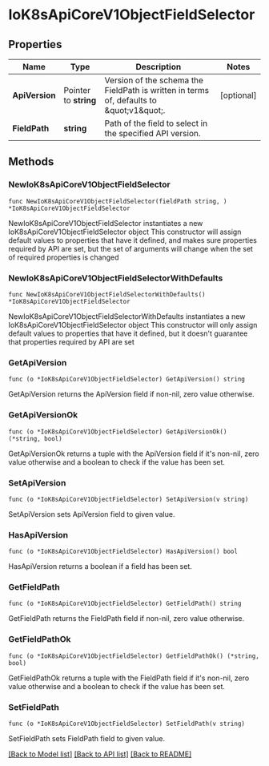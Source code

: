 # IoK8sApiCoreV1ObjectFieldSelector

## Properties

Name | Type | Description | Notes
------------ | ------------- | ------------- | -------------
**ApiVersion** | Pointer to **string** | Version of the schema the FieldPath is written in terms of, defaults to \&quot;v1\&quot;. | [optional] 
**FieldPath** | **string** | Path of the field to select in the specified API version. | 

## Methods

### NewIoK8sApiCoreV1ObjectFieldSelector

`func NewIoK8sApiCoreV1ObjectFieldSelector(fieldPath string, ) *IoK8sApiCoreV1ObjectFieldSelector`

NewIoK8sApiCoreV1ObjectFieldSelector instantiates a new IoK8sApiCoreV1ObjectFieldSelector object
This constructor will assign default values to properties that have it defined,
and makes sure properties required by API are set, but the set of arguments
will change when the set of required properties is changed

### NewIoK8sApiCoreV1ObjectFieldSelectorWithDefaults

`func NewIoK8sApiCoreV1ObjectFieldSelectorWithDefaults() *IoK8sApiCoreV1ObjectFieldSelector`

NewIoK8sApiCoreV1ObjectFieldSelectorWithDefaults instantiates a new IoK8sApiCoreV1ObjectFieldSelector object
This constructor will only assign default values to properties that have it defined,
but it doesn't guarantee that properties required by API are set

### GetApiVersion

`func (o *IoK8sApiCoreV1ObjectFieldSelector) GetApiVersion() string`

GetApiVersion returns the ApiVersion field if non-nil, zero value otherwise.

### GetApiVersionOk

`func (o *IoK8sApiCoreV1ObjectFieldSelector) GetApiVersionOk() (*string, bool)`

GetApiVersionOk returns a tuple with the ApiVersion field if it's non-nil, zero value otherwise
and a boolean to check if the value has been set.

### SetApiVersion

`func (o *IoK8sApiCoreV1ObjectFieldSelector) SetApiVersion(v string)`

SetApiVersion sets ApiVersion field to given value.

### HasApiVersion

`func (o *IoK8sApiCoreV1ObjectFieldSelector) HasApiVersion() bool`

HasApiVersion returns a boolean if a field has been set.

### GetFieldPath

`func (o *IoK8sApiCoreV1ObjectFieldSelector) GetFieldPath() string`

GetFieldPath returns the FieldPath field if non-nil, zero value otherwise.

### GetFieldPathOk

`func (o *IoK8sApiCoreV1ObjectFieldSelector) GetFieldPathOk() (*string, bool)`

GetFieldPathOk returns a tuple with the FieldPath field if it's non-nil, zero value otherwise
and a boolean to check if the value has been set.

### SetFieldPath

`func (o *IoK8sApiCoreV1ObjectFieldSelector) SetFieldPath(v string)`

SetFieldPath sets FieldPath field to given value.



[[Back to Model list]](../README.md#documentation-for-models) [[Back to API list]](../README.md#documentation-for-api-endpoints) [[Back to README]](../README.md)


